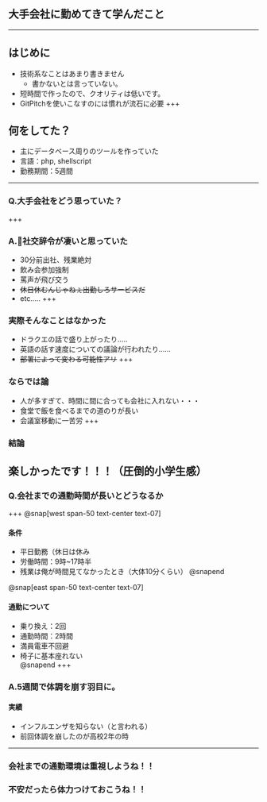 ## 大手会社に勤めてきて学んだこと
---
## はじめに
- 技術系なことはあまり書きません
  - 書かないとは言っていない。
- 短時間で作ったので、クオリティは低いです。
- GitPitchを使いこなすのには慣れが流石に必要
+++
## 何をしてた？
- 主にデータベース周りのツールを作っていた
- 言語：php, shellscript
- 勤務期間：5週間
---
### Q.大手会社をどう思っていた？
+++
### A.社交辞令が凄いと思っていた
- 30分前出社、残業絶対
- 飲み会参加強制
- 罵声が飛び交う
- ~~休日休むんじゃねぇ出勤しろサービスだ~~
- etc.....
+++
### 実際そんなことはなかった
- ドラクエの話で盛り上がったり.....
- 英語の話す速度についての議論が行われたり......
- ~~部署によって変わる可能性アリ~~
+++
### ならでは論
- 人が多すぎて、時間に間に合っても会社に入れない・・・
- 食堂で飯を食べるまでの道のりが長い
- 会議室移動に一苦労
+++
### 結論
**楽しかったです！！！（圧倒的小学生感）**
---
### Q.会社までの通勤時間が長いとどうなるか
+++
@snap[west span-50 text-center text-07]
#### 条件
- 平日勤務（休日は休み<br>
- 労働時間：9時~17時半<br>
- 残業は俺が時間見てなかったとき（大体10分くらい）
@snapend

@snap[east span-50 text-center text-07]
#### 通勤について
- 乗り換え：2回<br>
- 通勤時間：2時間<br>
- 満員電車不回避<br>
- 椅子に基本座れない<br>
@snapend
+++
### A.5週間で体調を崩す羽目に。
#### 実績
- インフルエンザを知らない（と言われる）
- 前回体調を崩したのが高校2年の時
---
### 会社までの通勤環境は重視しようね！！
### 不安だったら体力つけておこうね！！
